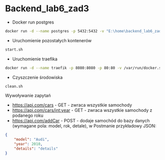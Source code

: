 # Backend_lab6_zad3
- Docker run postgres
```sh
docker run -d --name postgres -p 5432:5432 -v "E:\home\backend_lab6_zad3/database":/docker-entrypoint-initdb.d -v pg-data:/var/lib/postgresql/data -e POSTGRES_PASSWORD=postgres -e POSTGRES_USER=postgres -e POSTGRES_DB=postgres postgres:11.5-alpine
```
- Uruchomienie pozostałych kontenerów 
```sh
start.sh
```
- Uruchomienie traefika
```sh
docker run -d --name traefik -p 8080:8080 -p 80:80 -v /var/run/docker.sock:/var/run/docker.sock traefik:latest --api.insecure=true --providers.docker
```
- Czyszczenie środowiska
```sh
clean.sh
```
Wywoływanie zapytań
- https://api.com/cars - GET - zwraca wszystkie samochody
- https://api.com/cars/<int:year> - GET - zwraca wszystkie samochody z podanego roku
- https://api.com/addCar - POST - dodaje samochód do bazy danych (wymagane pola: model, rok, detale), w Postmanie przykładowy JSON:
```json
{
    "model": "Audi",
    "year": 2010,
    "details": "details"
}
```

